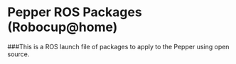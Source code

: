 # Pepper ROS Packages (Robocup@home)

###This is a ROS launch file of packages to apply to the Pepper using open source.
